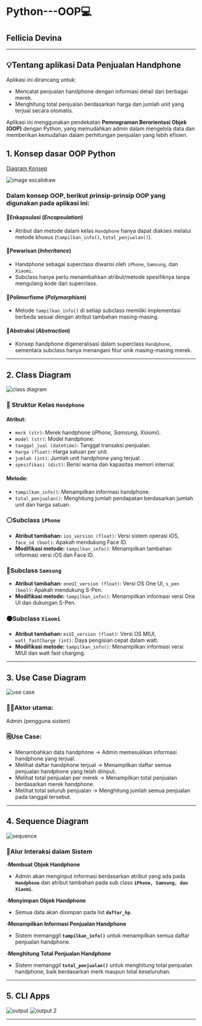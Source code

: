 # Python---OOP💻
## Fellicia Devina
---

## 💡Tentang aplikasi Data Penjualan Handphone
Aplikasi ini dirancang untuk:
- Mencatat penjualan handphone dengan informasi detail dari berbagai merek.
- Menghitung total penjualan berdasarkan harga dan jumlah unit yang terjual secara otomatis.


Aplikasi ini menggunakan pendekatan **Pemrograman Berorientasi Objek (OOP)** dengan Python, yang memudahkan admin dalam mengelola data dan memberikan kemudahan dalam perhitungan penjualan yang lebih efisien.

## 1. Konsep dasar OOP Python
[Diagram Konsep](https://excalidraw.com/#json=w6A36x2xQb6Bk_yD8fVpT,ct1yy5XzDHssWsyY1YI3Ww)

![image excalidraw](https://github.com/user-attachments/assets/c7cd30b3-1da8-44fe-aef2-c534a993314d)

### **Dalam konsep OOP, berikut prinsip-prinsip OOP yang digunakan pada aplikasi ini:**
#### 🔺Enkapsulasi (*Encapsulation*)
- Atribut dan metode dalam kelas `Handphone` hanya dapat diakses melalui metode khusus (`tampilkan_info()`, `total_penjualan()`).

#### 🔺Pewarisan (*Inheritance*)
- Handphone sebagai superclass diwarisi oleh `iPhone`, `Samsung`, dan `Xiaomi`.
- Subclass hanya perlu menambahkan atribut/metode spesifiknya tanpa mengulang kode dari superclass.

#### 🔺Polimorfisme (*Polymorphism*)
- Metode `tampilkan_info()` di setiap subclass memiliki implementasi berbeda sesuai dengan atribut tambahan masing-masing.

#### 🔺Abstraksi (*Abstraction*)
- Konsep handphone digeneralisasi dalam superclass `Handphone`, sementara subclass hanya menangani fitur unik masing-masing merek.

---

## 2. Class Diagram
![class diagram](https://github.com/user-attachments/assets/356752a5-2ac2-43bb-b49a-56cbdf641cc6)


### **📱 Struktur Kelas `Handphone`**

#### Atribut:

- `merk (str)`: Merek handphone (*iPhone, Samsung, Xiaomi*).
- `model (str)`: Model handphone.
- `tanggal_jual (datetime)`: Tanggal transaksi penjualan.
- `harga (float)`: Harga satuan per unit.
- `jumlah (int)`: Jumlah unit handphone yang terjual.
- `spesifikasi (dict)`: Berisi warna dan kapasitas memori internal.

#### Metode:
- `tampilkan_info()`: Menampilkan informasi handphone.
- `total_penjualan()`: Menghitung jumlah pendapatan berdasarkan jumlah unit dan harga satuan.

### **⚪Subclass `iPhone`**

- **Atribut tambahan:** `ios_version (float)`: Versi sistem operasi iOS, `face_id (bool)`: Apakah mendukung Face ID.
- **Modifikasi metode:** `tampilkan_info()`: Menampilkan tambahan informasi versi iOS dan Face ID.

### **🔵Subclass `Samsung`**

- **Atribut tambahan:** `oneUI_version (float)`: Versi OS One UI, `s_pen (bool)`: Apakah mendukung S-Pen.
- **Modifikasi metode:** `tampilkan_info()`: Menampilkan informasi versi One UI dan dukungan S-Pen.

### **🟠Subclass `Xiaomi`**

- **Atribut tambahan:** `miUI_version (float)`: Versi OS MIUI, `watt_fastCharge (int)`: Daya pengisian cepat dalam watt.
- **Modifikasi metode:** `tampilkan_info()`: Menampilkan informasi versi MIUI dan watt fast charging.

---

## 3. Use Case Diagram
![use case](https://github.com/user-attachments/assets/4b4efc06-60a4-4a4a-8573-23f2dfae0e86)

### **🧍‍♂️Aktor utama:**
Admin (pengguna sistem)

### **🗒️Use Case:**
- Menambahkan data handphone → Admin memasukkan informasi handphone yang terjual.
- Melihat daftar handphone terjual → Menampilkan daftar semua penjualan handphone yang telah diinput.
- Melihat total penjualan per merek → Menampilkan total penjualan berdasarkan merek handphone.
- Melihat total seluruh penjualan → Menghitung jumlah semua penjualan pada tanggal tersebut.

---

## 4. Sequence Diagram
![sequence](https://github.com/user-attachments/assets/12c7b88d-9cb2-4dce-936c-9625ae3ad469
)

### **📲Alur Interaksi dalam Sistem**
**▫️Membuat Objek Handphone**
   - Admin akan menginput informasi berdasarkan atribut yang ada pada  **`Handphone`** dan atribut tambahan pada sub class **`iPhone, Samsung, dan Xiaomi`**.

**▫️Menyimpan Objek Handphone**
   - Semua data akan disimpan pada list **`daftar_hp`**.

**▫️Menampilkan Informasi Penjualan Handphone**
   - Sistem memanggil **`tampilkan_info()`** untuk menampilkan semua daftar penjualan handphone.

**▫️Menghitung Total Penjualan Handphone**
   - Sistem memanggil **`total_penjualan()`** untuk menghitung total penjualan handphone, baik berdasarkan merk maupun total keseluruhan.

---

## 5. CLI Apps
![output](https://github.com/user-attachments/assets/bfed9370-0c3c-4313-8d9a-3fc88e4f24ee)
![output 2](https://github.com/user-attachments/assets/c48a15e7-99f7-47d8-8fb7-1e68a4430e0b)


---
